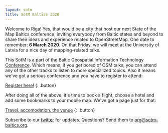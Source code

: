 ```yaml
---
layout: sotm
title: SotM Baltics 2020
---
```

Welcome to Riga! Yes, that would be a city that host our next State of the Map Baltics
conference, inviting everybody from Baltic states and beyond to share their ideas
and experience related to OpenStreetMap. One date to remember: **6 March 2020**.
On that Friday, we will meet at the University of Latvia for a nice day of mapping-related
talks.

This SotM is a part of the Baltic Geospatial Information Technology [Conference](https://www.balticgitconf.eu/).
Which means, if you get bored of OSM talks, you can attend any of the other
tracks to listen to more specialized topics. Also it means we've got a serious
conference and you have to register to attend:

[Register here!](https://www.balticgitconf.eu/#register)
{: .button}

After doing all of the above, it's time to book a flight, choose a hotel
and add some bookmarks to your mobile map. We've got a page just for that:

[Travel, accomodation, the venue](riga.html)
{: .button}

Subscribe to our [twitter](https://twitter.com/sotmbaltics) for updates.
Questions? Send them to [org@sotm-baltics.org](mailto:org@sotm-baltics.org).
